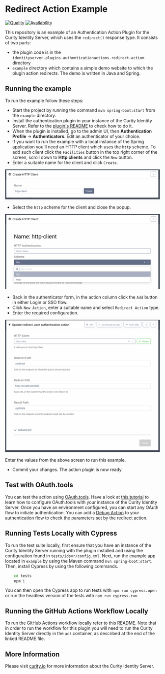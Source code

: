 # Redirect Action Example

[![Quality](https://img.shields.io/badge/quality-demo-red)](https://curity.io/resources/code-examples/status/)
[![Availability](https://img.shields.io/badge/availability-source-blue)](https://curity.io/resources/code-examples/status/)

This repository is an example of an Authentication Action Plugin for the
Curity Identity Server, which uses the `redirect()` response type. It consists
of two parts: 

- the plugin code is in the `identityserver.plugins.authenticationactions.redirect-action` directory
- `example` directory which contains a simple demo website to which the plugin action redirects. The demo is written
  in Java and Spring.
 
## Running the example

To run the example follow these steps:

- Start the project by running the command `mvn spring-boot:start` from the `example` directory.
- Install the authentication plugin in your instance of the Curity Identity Server. Refer to the
  [plugin's README](identityserver.plugins.authenticationactions.redirect-action/README.rst) to check how to do it.
- When the plugin is installed, go to the admin UI, then **Authentication Profile** -> **Authenticators**.
  Edit an authenticator of your choice.
- If you want to run the example with a local instance of the Spring application you'll need an HTTP client which uses
  the `http` scheme. To add such client click the `Facilities` button in the top right corner of the screen, scroll down
  to **Http clients** and click the `New` button.
- Enter a suitable name for the client and click `Create`.

![Create Http Client](docs/create-http-client.png)

- Select the `http` scheme for the client and close the popup.

![Select type](docs/http-client-type.png)

- Back in the authenticator form, in the action column click the `Add` button in either Login or SSO flow.
- Click `New Action`, enter a suitable name and select `Redirect Action` type.
- Enter the required configuration.

![Select type](docs/action-configuration.png)

Enter the values from the above screen to run this example.

- Commit your changes. The action plugin is now ready.

## Test with OAuth.tools

You can test the action using [OAuth.tools](https://oauth.tools). Have a look at
[this tutorial](https://curity.io/resources/learn/test-using-oauth-tools/) to learn how to configure OAuth.tools with your
instance of the Curity Identity Server. Once you have an environment configured, you can start any OAuth flow to initiate
authentication. You can add a [Debug Action](https://curity.io/resources/videos/debug-action/) to your authentication flow
to check the parameters set by the redirect action.

## Running Tests Locally with Cypress

To run the test suite locally, first ensure that you have an instance of the Curity Identity Server running with the plugin
installed and using the configuration found in `tests/idsvr/config.xml`. Next, run the example app located in `example`
by using the Maven command `mvn spring-boot:start`. Then, install Cypress by using the following commands.

```bash
    cd tests
    npm i
```

You can then open the Cypress app to run tests with `npm run cypress.open` or run the headless version of the tests with
`npm run cypress.run`.

## Running the GitHub Actions Workflow Locally

To run the GitHub Actions workflow locally refer to this [README](https://github.com/curityio/github-actions-utilities).
Note that in order to run the workflow for this plugin you will need to run the Curity Identity Server directly in the
`act` container, as described at the end of the linked README file.

## More Information

Please visit [curity.io](https://curity.io/) for more information about the Curity Identity Server.
